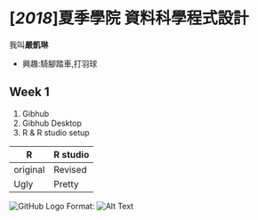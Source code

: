# [*2018*]夏季學院 資料科學程式設計

我叫**嚴凱琳**

* 興趣:騎腳踏車,打羽球


## Week 1

1. Gibhub
2. Gibhub Desktop
3. R & R studio setup

R| R studio
-| --------
original| Revised
Ugly| Pretty

![GitHub Logo](/images/logo.png)
Format: ![Alt Text](url)